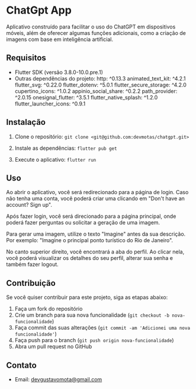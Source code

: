 # ChatGpt App

Aplicativo construído para facilitar o uso do ChatGPT em dispositivos móveis, além de oferecer algumas funções adicionais, como a criação de imagens com base em inteligência artificial.

## Requisitos

*   Flutter SDK (versão 3.8.0-10.0.pre.1)
*   Outras dependências do projeto:
      http: ^0.13.3
      animated_text_kit: ^4.2.1
      flutter_svg: ^0.22.0
      flutter_dotenv: ^5.0.1
      flutter_secure_storage: ^4.2.0
      cupertino_icons: ^1.0.2
      appinio_social_share: ^0.2.2
      path_provider: ^2.0.15
      onesignal_flutter: ^3.5.1
      flutter_native_splash: ^1.2.0
      flutter_launcher_icons: ^0.9.1

## Instalação

1.  Clone o repositório:
`git clone <git@github.com:devmotas/chatgpt.git>`

2.  Instale as dependências:
`flutter pub get`

3.  Execute o aplicativo:
`flutter run`

## Uso

Ao abrir o aplicativo, você será redirecionado para a página de login. Caso não tenha uma conta, você poderá criar uma clicando em "Don't have an account? Sign up".

Após fazer login, você será direcionado para a página principal, onde poderá fazer perguntas ou solicitar a geração de uma imagem.

Para gerar uma imagem, utilize o texto "Imagine" antes da sua descrição. Por exemplo: "Imagine o principal ponto turístico do Rio de Janeiro".

No canto superior direito, você encontrará a aba do perfil. Ao clicar nela, você poderá visualizar os detalhes do seu perfil, alterar sua senha e também fazer logout.

## Contribuição

Se você quiser contribuir para este projeto, siga as etapas abaixo:

1.  Faça um fork do repositório
2.  Crie um branch para sua nova funcionalidade (`git checkout -b nova-funcionalidade`)
3.  Faça commit das suas alterações (`git commit -am 'Adicionei uma nova funcionalidade'`)
4.  Faça push para o branch (`git push origin nova-funcionalidade`)
5.  Abra um pull request no GitHub


## Contato

  *   Email: devgustavomota@gmail.com

